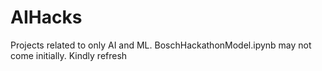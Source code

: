 # AIHacks
Projects related to only AI and ML. BoschHackathonModel.ipynb may not come initially. Kindly refresh
